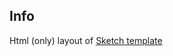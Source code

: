 ## Info
Html (only) layout of [Sketch template](https://dribbble.com/shots/3364330-Free-Sketch-File-Desktop-Mobile-Dashboard)
